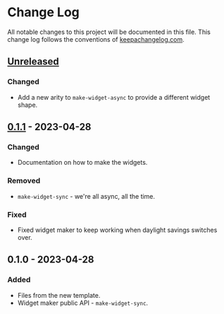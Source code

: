 # Change Log
All notable changes to this project will be documented in this file. This change log follows the conventions of [keepachangelog.com](http://keepachangelog.com/).

## [Unreleased]
### Changed
- Add a new arity to `make-widget-async` to provide a different widget shape.

## [0.1.1] - 2023-04-28
### Changed
- Documentation on how to make the widgets.

### Removed
- `make-widget-sync` - we're all async, all the time.

### Fixed
- Fixed widget maker to keep working when daylight savings switches over.

## 0.1.0 - 2023-04-28
### Added
- Files from the new template.
- Widget maker public API - `make-widget-sync`.

[Unreleased]: https://sourcehost.site/your-name/rucksack-problem/compare/0.1.1...HEAD
[0.1.1]: https://sourcehost.site/your-name/rucksack-problem/compare/0.1.0...0.1.1
